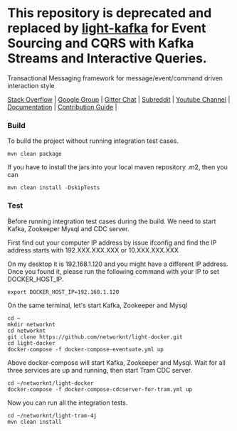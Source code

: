 # This repository is deprecated and replaced by [light-kafka](https://github.com/networknt/light-kafka) for Event Sourcing and CQRS with Kafka Streams and Interactive Queries. 

Transactional Messaging framework for message/event/command driven interaction style

[Stack Overflow](https://stackoverflow.com/questions/tagged/light-4j) |
[Google Group](https://groups.google.com/forum/#!forum/light-4j) |
[Gitter Chat](https://gitter.im/networknt/light-tram-4j) |
[Subreddit](https://www.reddit.com/r/lightapi/) |
[Youtube Channel](https://www.youtube.com/channel/UCHCRMWJVXw8iB7zKxF55Byw) |
[Documentation](https://doc.networknt.com/style/light-tram-4j/) |
[Contribution Guide](https://doc.networknt.com/contribute/) |

### Build

To build the project without running integration test cases. 

```
mvn clean package
```

If you have to install the jars into your local maven repository .m2, then you can

```
mvn clean install -DskipTests
```

### Test

Before running integration test cases during the build. We need to start Kafka, Zookeeper
Mysql and CDC server. 

First find out your computer IP address by issue ifconfig and find the IP address starts
with 192.XXX.XXX.XXX or 10.XXX.XXX.XXX

On my desktop it is 192.168.1.120 and you might have a different IP address. Once you found
it, please run the following command with your IP to set DOCKER_HOST_IP.  

```
export DOCKER_HOST_IP=192.168.1.120
```
On the same terminal, let's start Kafka, Zookeeper and Mysql

```
cd ~
mkdir networknt
cd networknt
git clone https://github.com/networknt/light-docker.git
cd light-docker
docker-compose -f docker-compose-eventuate.yml up
```
Above docker-compose will start Kafka, Zookeeper and Mysql. Wait for all three services
are up and running, then start Tram CDC server.

```
cd ~/networknt/light-docker
docker-compose -f docker-compose-cdcserver-for-tram.yml up
``` 

Now you can run all the integration tests. 

```
cd ~/networknt/light-tram-4j
mvn clean install
```

